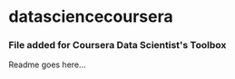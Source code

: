 datasciencecoursera
===================
### File added for Coursera Data Scientist's Toolbox
Readme goes here...

